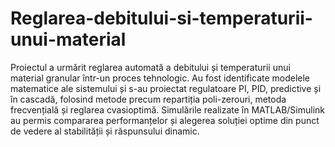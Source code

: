 # Reglarea-debitului-si-temperaturii-unui-material
Proiectul a urmărit reglarea automată a debitului și temperaturii unui material granular într-un proces tehnologic. Au fost identificate modelele matematice ale sistemului și s-au proiectat regulatoare PI, PID, predictive și în cascadă, folosind metode precum repartiția poli-zerouri, metoda frecvențială și reglarea cvasioptimă. Simulările realizate în MATLAB/Simulink au permis compararea performanțelor și alegerea soluției optime din punct de vedere al stabilității și răspunsului dinamic.
